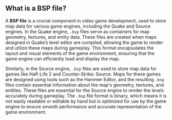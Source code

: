 ## What is a BSP file?

A **BSP file** is a crucial component in video game development, used to store map data for various game engines, including the Quake and Source engines. In the Quake engine, `.bsp` files serve as containers for map geometry, textures, and entity data. These files are created when maps designed in Quake’s level editor are compiled, allowing the game to render and utilize these maps during gameplay. This format encapsulates the layout and visual elements of the game environment, ensuring that the game engine can efficiently load and display the map.

Similarly, in the Source engine, `.bsp` files are used to store map data for games like Half-Life 2 and Counter-Strike: Source. Maps for these games are designed using tools such as the Hammer Editor, and the resulting `.bsp` files contain essential information about the map's geometry, textures, and entities. These files are essential for the Source engine to render the levels accurately during gameplay. The `.bsp` file format is binary, which means it is not easily readable or editable by hand but is optimized for use by the game engine to ensure smooth performance and accurate representation of the game environment.
